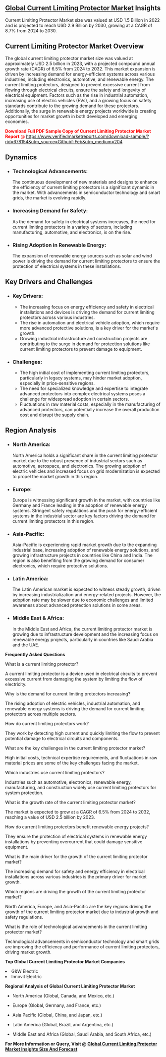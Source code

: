 <h2><a href="https://www.verifiedmarketreports.com/download-sample/?rid=678154&amp;utm_source=Githubf&amp;utm_medium=204" target="_blank">Global Current Limiting Protector Market</a> Insights</h2><p>Current Limiting Protector Market size was valued at USD 1.5 Billion in 2022 and is projected to reach USD 2.9 Billion by 2030, growing at a CAGR of 8.7% from 2024 to 2030.</p><p><h2>Current Limiting Protector Market Overview</h2> <p>The global current limiting protector market size was valued at approximately USD 2.5 billion in 2023, with a projected compound annual growth rate (CAGR) of 6.5% from 2024 to 2032. This market expansion is driven by increasing demand for energy-efficient systems across various industries, including electronics, automotive, and renewable energy. The current limiting protectors, designed to prevent excessive current from flowing through electrical circuits, ensure the safety and longevity of electrical equipment. Factors such as the rise in industrial automation, increasing use of electric vehicles (EVs), and a growing focus on safety standards contribute to the growing demand for these protectors. Additionally, the surge in renewable energy projects worldwide is creating opportunities for market growth in both developed and emerging economies.</p> <p><p><span class=""><span style="color: #ff0000;"><strong>Download Full PDF Sample Copy of Current Limiting Protector Market Report</strong> @ </span><a href="https://www.verifiedmarketreports.com/download-sample/?rid=678154&amp;utm_source=Githubf-Feb&amp;utm_medium=204" target="_blank">https://www.verifiedmarketreports.com/download-sample/?rid=678154&amp;utm_source=Githubf-Feb&amp;utm_medium=204</a></span></p></p> <h2>Dynamics</h2> <ul> <li><h3>Technological Advancements: </h3>The continuous development of new materials and designs to enhance the efficiency of current limiting protectors is a significant dynamic in the market. With advancements in semiconductor technology and smart grids, the market is evolving rapidly.</li> <li><h3>Increasing Demand for Safety: </h3>As the demand for safety in electrical systems increases, the need for current limiting protectors in a variety of sectors, including manufacturing, automotive, and electronics, is on the rise.</li> <li><h3>Rising Adoption in Renewable Energy: </h3>The expansion of renewable energy sources such as solar and wind power is driving the demand for current limiting protectors to ensure the protection of electrical systems in these installations.</li> </ul> <h2>Key Drivers and Challenges</h2> <ul> <li><h3>Key Drivers: </h3> <ul> <li>The increasing focus on energy efficiency and safety in electrical installations and devices is driving the demand for current limiting protectors across various industries.</li> <li>The rise in automation and electrical vehicle adoption, which require more advanced protective solutions, is a key driver for the market's growth.</li> <li>Growing industrial infrastructure and construction projects are contributing to the surge in demand for protection solutions like current limiting protectors to prevent damage to equipment.</li> </ul> </li> <li><h3>Challenges: </h3> <ul> <li>The high initial cost of implementing current limiting protectors, particularly in legacy systems, may hinder market adoption, especially in price-sensitive regions.</li> <li>The need for specialized knowledge and expertise to integrate advanced protectors into complex electrical systems poses a challenge for widespread adoption in certain sectors.</li> <li>Fluctuations in raw material costs, especially in the manufacturing of advanced protectors, can potentially increase the overall production cost and disrupt the supply chain.</li> </ul> </li> </ul> <h2>Region Analysis</h2> <ul> <li><h3>North America:</h3> North America holds a significant share in the current limiting protector market due to the robust presence of industrial sectors such as automotive, aerospace, and electronics. The growing adoption of electric vehicles and increased focus on grid modernization is expected to propel the market growth in this region.</li> <li><h3>Europe:</h3> Europe is witnessing significant growth in the market, with countries like Germany and France leading in the adoption of renewable energy systems. Stringent safety regulations and the push for energy-efficient systems in the industrial sector are key factors driving the demand for current limiting protectors in this region.</li> <li><h3>Asia-Pacific:</h3> Asia-Pacific is experiencing rapid market growth due to the expanding industrial base, increasing adoption of renewable energy solutions, and growing infrastructure projects in countries like China and India. The region is also benefiting from the growing demand for consumer electronics, which require protective solutions.</li> <li><h3>Latin America:</h3> The Latin American market is expected to witness steady growth, driven by increasing industrialization and energy-related projects. However, the adoption rate may be slower due to economic challenges and limited awareness about advanced protection solutions in some areas.</li> <li><h3>Middle East & Africa:</h3> In the Middle East and Africa, the current limiting protector market is growing due to infrastructure development and the increasing focus on renewable energy projects, particularly in countries like Saudi Arabia and the UAE.</li> </ul> <p><strong>Frequently Asked Questions</strong></p> <p>What is a current limiting protector?</p> <p>A current limiting protector is a device used in electrical circuits to prevent excessive current from damaging the system by limiting the flow of electricity.</p> <p>Why is the demand for current limiting protectors increasing?</p> <p>The rising adoption of electric vehicles, industrial automation, and renewable energy systems is driving the demand for current limiting protectors across multiple sectors.</p> <p>How do current limiting protectors work?</p> <p>They work by detecting high current and quickly limiting the flow to prevent potential damage to electrical circuits and components.</p> <p>What are the key challenges in the current limiting protector market?</p> <p>High initial costs, technical expertise requirements, and fluctuations in raw material prices are some of the key challenges facing the market.</p> <p>Which industries use current limiting protectors?</p> <p>Industries such as automotive, electronics, renewable energy, manufacturing, and construction widely use current limiting protectors for system protection.</p> <p>What is the growth rate of the current limiting protector market?</p> <p>The market is expected to grow at a CAGR of 6.5% from 2024 to 2032, reaching a value of USD 2.5 billion by 2023.</p> <p>How do current limiting protectors benefit renewable energy projects?</p> <p>They ensure the protection of electrical systems in renewable energy installations by preventing overcurrent that could damage sensitive equipment.</p> <p>What is the main driver for the growth of the current limiting protector market?</p> <p>The increasing demand for safety and energy efficiency in electrical installations across various industries is the primary driver for market growth.</p> <p>Which regions are driving the growth of the current limiting protector market?</p> <p>North America, Europe, and Asia-Pacific are the key regions driving the growth of the current limiting protector market due to industrial growth and safety regulations.</p> <p>What is the role of technological advancements in the current limiting protector market?</p> <p>Technological advancements in semiconductor technology and smart grids are improving the efficiency and performance of current limiting protectors, driving market growth.</p> </p><p><strong>Top Global Current Limiting Protector Market Companies</strong></p><div data-test-id=""><p><li>G&W Electric</li><li> Innovit Electric</li></p><div><strong>Regional Analysis of&nbsp;Global Current Limiting Protector Market</strong></div><ul><li dir="ltr"><p dir="ltr">North America&nbsp;(Global, Canada, and Mexico, etc.)</p></li><li dir="ltr"><p dir="ltr">Europe (Global, Germany, and France, etc.)</p></li><li dir="ltr"><p dir="ltr">Asia Pacific&nbsp;(Global, China, and Japan, etc.)</p></li><li dir="ltr"><p dir="ltr">Latin America&nbsp;(Global, Brazil, and Argentina, etc.)</p></li><li dir="ltr">Middle East and Africa&nbsp;(Global, Saudi Arabia, and South Africa, etc.)</li></ul><p><strong>For More Information or Query, Visit @&nbsp;</strong><strong><a href="https://www.verifiedmarketreports.com/product/current-limiting-protector-market/?utm_source=Githubf&amp;utm_medium=204" target="_blank">Global Current Limiting Protector Market Insights Size And Forecast</a></strong></p></div>
